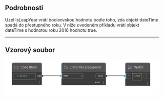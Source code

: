 ## Podrobnosti
Uzel IsLeapYear vrátí booleovskou hodnotu podle toho, zda objekt dateTime spadá do přestupného roku. V níže uvedeném příkladu vrátí objekt dateTime s hodnotou roku 2016 hodnotu true.
___
## Vzorový soubor

![IsLeapYear](./DSCore.DateTime.IsLeapYear_img.jpg)

